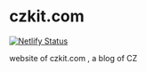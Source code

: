 # czkit.com

[![Netlify Status](https://api.netlify.com/api/v1/badges/f880f6be-a220-4c9e-a435-94ef415fbfb3/deploy-status)](https://app.netlify.com/sites/condescending-panini-2a86dd/deploys)

website of czkit.com , a blog of CZ
